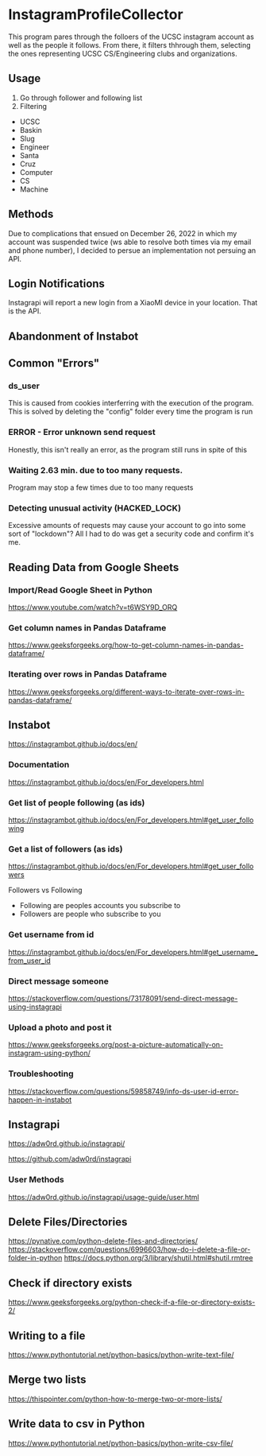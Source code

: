 # InstagramProfileCollector
This program pares through the folloers of the UCSC instagram account as well as the people it follows. From there, it filters thhrough them, selecting the ones representing UCSC CS/Engineering clubs and organizations.

## Usage
1. Go through follower and following list
2. Filtering
- UCSC
- Baskin
- Slug
- Engineer
- Santa
- Cruz
- Computer
- CS
- Machine

## Methods
Due to complications that ensued on December 26, 2022 in which my account was suspended twice (ws able to resolve both times via my email and phone number), I decided to persue an implementation not persuing an API.

## Login Notifications
Instagrapi will report a new login from a XiaoMI device in your location. That is the API.

## Abandonment of Instabot

## Common "Errors"
### ds_user
This is caused from cookies interferring with the execution of the program. This is solved by deleting the "config" folder every time the program is run

### ERROR - Error unknown send request
Honestly, this isn't really an error, as the program still runs in spite of this

### Waiting 2.63 min. due to too many requests.
Program may stop a few times due to too many requests

### Detecting unusual activity (HACKED_LOCK)
Excessive amounts of requests may cause your account to go into some sort of "lockdown"? All I had to do was get a security code and confirm it's me.


## Reading Data from Google Sheets
### Import/Read Google Sheet in Python
https://www.youtube.com/watch?v=t6WSY9D_ORQ

### Get column names in Pandas Dataframe
https://www.geeksforgeeks.org/how-to-get-column-names-in-pandas-dataframe/

### Iterating over rows in Pandas Dataframe
https://www.geeksforgeeks.org/different-ways-to-iterate-over-rows-in-pandas-dataframe/

## Instabot
https://instagrambot.github.io/docs/en/

### Documentation
https://instagrambot.github.io/docs/en/For_developers.html

### Get list of people following (as ids)
https://instagrambot.github.io/docs/en/For_developers.html#get_user_following

### Get a list of followers (as ids)
https://instagrambot.github.io/docs/en/For_developers.html#get_user_followers

Followers vs Following
- Following are peoples accounts you subscribe to
- Followers are people who subscribe to you

### Get username from id
https://instagrambot.github.io/docs/en/For_developers.html#get_username_from_user_id

### Direct message someone
https://stackoverflow.com/questions/73178091/send-direct-message-using-instagrapi

### Upload a photo and post it
https://www.geeksforgeeks.org/post-a-picture-automatically-on-instagram-using-python/

### Troubleshooting
https://stackoverflow.com/questions/59858749/info-ds-user-id-error-happen-in-instabot

## Instagrapi
https://adw0rd.github.io/instagrapi/

https://github.com/adw0rd/instagrapi

### User Methods
https://adw0rd.github.io/instagrapi/usage-guide/user.html

## Delete Files/Directories
https://pynative.com/python-delete-files-and-directories/
https://stackoverflow.com/questions/6996603/how-do-i-delete-a-file-or-folder-in-python
https://docs.python.org/3/library/shutil.html#shutil.rmtree

## Check if directory exists
https://www.geeksforgeeks.org/python-check-if-a-file-or-directory-exists-2/

## Writing to a file
https://www.pythontutorial.net/python-basics/python-write-text-file/

## Merge two lists
https://thispointer.com/python-how-to-merge-two-or-more-lists/

## Write data to csv in Python
https://www.pythontutorial.net/python-basics/python-write-csv-file/